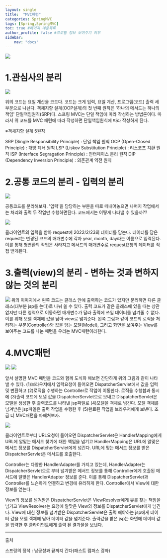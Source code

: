 ```yaml
---
layout: single
title:  "MVC패턴"
categories: SpringMVC
tags: [Spring,SpringMVC]
toc: true #페이지 계층목록 
author_profile: false #프로필 정보 보여주기 여부
sidebar: 
    nav: "docs"
--- 
```


<img src= "https://dsm04pap002files.storage.live.com/y4mi-yG9sv4ejf90VrMmM0AlZwQ2175acolPg3VMnjVhL0zNNA1XU-2gP5QNuflcpy8TJGMbH0vTXAf9jwnXFdeOuLKgMe-QwPXlZVcGWKj53jouRROvzIT0rdig_hAepxVQbGtE46GNubBeUTJGHZzEONXQoaIER4pbx3Cx4lv8gtRtzCm_gilLtMx8Hsx4UeU?width=512&height=268&cropmode=none">


# 1.관심사의 분리
<img src="https://dsm04pap002files.storage.live.com/y4mmiQ0IRSl312G5NcKJPmdMKTH0INHRoSW1WGe4RqZnsKr3mB9tcFI82ddOGIAXbtQIFY0o-MTMDI3KUslK2MiaHLfgpxl-U6rF8v-N51WAD0mBXvQUacwiLn8d6Ebm9fQ5PGW3itcbWf6j0mXNWtaS3PnAHYocR4kUOB5XPmHriacMdq7DKuD3p6TmVe6Hsbc?width=1062&height=674&cropmode=none">

위의 코드는 요일 계산을 코드다. 코드는 크게 입력, 요일 계산, 프로그램(코드) 출력 세 부분으로 나뉜다. 객체지향 설계(OOP설계)의 첫 번째 원칙은 '하나의 메서드는 하나의 책임'  단일책임원칙(SRP)다. 스프링 MVC는 단일 책임에 따라 작성하는 방법론이다. 따라서 위 코드를 MVC 패턴에 따라 작성하면 단일책임원칙에 따라 작성하게 된다.  


※객체지향 설계 5원칙

SRP (Single Responsibility Principle) : 단일 책임 원칙
OCP (Open-Closed Principle) : 개방 폐쇄 원칙
LSP (Liskov Substitution Principle) : 리스코프 치환 원칙
ISP (Interface Segragation Principle) : 인터페이스 분리 원칙
DIP (Dependency Inversion Principle) : 의존관계 역전 원칙

# 2.공통 코드의 분리 - 입력의 분리
<img src="https://dsm04pap002files.storage.live.com/y4mgolEOUzPYCuZk676IpMdrwJ2xFUAuiL_dvGFIAp_HQQ7rNwEldT-jdbp8_jkIXh30mGdxkMi2S3ZNXsjCwMs-1--iZKNquCnpXeyxfZC3eYuIo1U_You-9iGZMBjARd4qUjimzo9GDXKhoLMpQuVl4fQwD7XbKdEJ-2t5BNQ6kXUScmkWqeJ5uky3XB7REDx?width=986&height=535&cropmode=none">

공통코드를 분리해보자. '입력'을 담당하는 부분을 따로 떼내어놓으면 나머지 작업에서는 처리와 출력 두 작업만 수행하면된다. 코드에서는 어떻게 나타낼 수 있을까?? 

<img src="https://dsm04pap002files.storage.live.com/y4mXud-Z_Ppogc10mwtlx2ddjg4CW4f2y_SScfQVBvjYIpWhdsbNy3vlus_S4JWYImIbjn3iRDd9AFPIsatOrELU7zjWaBbnG-qL34xM3iBdsL_DZ80NvF5iAYAE1NDSdVOGfKp1iZNQMUubDR3a07DaAUMvUGZ9V_jamCLpzJd_Yar0aXGStGKyio-50C7NCjd?width=1226&height=369&cropmode=none">

클라이언트의 입력을 받아 request에 2022/2/23의 데이터를 담는다. 데이터를 담은 request는 변경된 코드의 매개변수에 각자 year, month, day라는 이름으로 입력된다. 이를 통해 형변환의 작업은 사라지고 메서드의 매개변수로 request요청의 데이터를 직접 받게된다.

# 3.출력(view)의 분리 - 변하는 것과 변하지 않는 것의 분리

<img src="https://dsm04pap002files.storage.live.com/y4mY6VYscV4aXLF9eiYNWkAr2gEzQeKXspXjVtzrU7inLEjeKTNG9VBdb0RXaWwJooQBXB6Rxg2LIVB6CIueZNLXbQ84fIb9Rwx-xYOOSB4wekzvywOFhxRJE77UDSOH1IUA0lm6U7cQtG4Z0lcb7a7_O6AVPy3i5Xm_Kcbwnk1cZY6jkZUCRCHfzhp8b3Sz-Yx?width=1235&height=691&cropmode=none">
 위의 이미지에서 왼쪽 코드는 클래스 안에 출력하는 코드가 있지만 분리하면 다른 클래스(대부분 jsp를 쓴다)로 나눠 쓸 수 있다. 출력 코드가 같은 클래스에 있을 때는 상관없지만 다른 영역으로 이동하면 매개변수가 달라 출력에 쓰일 데이터를 넘겨줄 수 없다. 이를 위해 모델 객체에 값을 담아 view로 넘겨준다. 왼쪽 그림과 같이 코드의 로직을 처리하는 부분(Controller)와 값을 담는 모델(Model), 그리고 화면을 보여주는 View를 보여주는 코드를 나눈 패턴을 우리는 MVC패턴이라한다.

# 4.MVC패턴


<img src="https://dsm04pap002files.storage.live.com/y4m93SkzGuyVyZDvv1AiBGbh4aFzi1oBBVzTdXfv8JssEhhxlWzTr6ubqH8mN3C581lUmgFA0mv8_AYyS4sHQwVjWmEX7SBUxM0Z9OsgMQU9BSbuuvTjQiytI73TwIakge9ARkQeTU-ds5bQ8qnMzfzQGD3kvvB5fe6FVmvFgAT8lAE5ozIb5kjzhNmoaLeRco_?width=719&height=682&cropmode=none">
<img src="https://dsm04pap002files.storage.live.com/y4m3J3puO1-43tQUerxee6KT52639ayvf3J0aRX7vYn4dXI1c69Im8dZNIgNCeojGos0ZDSaHu24q7EdNFcu0mi4GWM6mnymZ-0jnwdRVj6tbhzZ6F3HuYvB2HrqRQVp7JAhZDxpzFmDOgYnPthUNEQxzsL_jhaSf3s1CCfF_Ab6VOmiBhFZ15yCsJctXibKJI5?width=714&height=372&cropmode=none">

앞서 설명한 MVC 패턴을 코드와 함께 도식화 해보면 간단하게 위의 그림과 같이 나타낼 수 있다. (1)브라우저에서 입력요청이 들어오면 DispatcherServlet에서 값을 입력 및 변환하고 (2)로직을 수행하는 Controller로 작업이 이동한다. 로직을 수행함과 동시에 (3)출력 코드에 보낼 값을 DispatcherServlet으로 보내고 DispatcherServlet은 모델을 생성한 후 출력코드를 나타낸 jsp파일로 (4)모델을 객체로 넘긴다. 모델 객체를 넘겨받은 jsp파일은 출력 작업을 수행한 후 (5)완료된 작업을 브라우저에게 보낸다. 조금 더 MVC패턴을 파헤쳐보자.

<img src="https://dsm04pap002files.storage.live.com/y4m2_Uz8aKG05ywZMqi6KZQZWkoncP8m7qPgOJblpC4pZoSL2okV1DcZJzCVQIA4Z1gDb80eMWe3H8gysRG6gqHLRA_CDYm9biFfTwjP5JBtPaiVaXWQBotl9dqyA78GVGPv5FMRWbCNt6L_RrjPpazbAjziJaxMKayU0lHUSMYf9H0QXNRbogvKCqMd7zgSPlj?width=1230&height=695&cropmode=none">

 클라이언트로부터 URL요청이 들어오면 DispatcherServlet은 HandlerMapping에게 URL에 알맞는 메서드 찾기에 대한 책임을 넘기고 HandlerMapping은 URL에 알맞은 메서드 정보를 DispatcherServlet에게 넘긴다. URL에 맞는 메서드 정보를 받은 DispatcherServlet은 메서드를 호출한다.

 

 Controller는 다양한 HandlerAdapter를 가지고 있는데, HandlerAdapter는 DispatcherServlet으로 부터 넘겨받은 메서드 정보를 통해 Controller에게 호출된 메서드에 알맞은 HandlerAdapter 정보를 준다. 이를 통해 DispatcherServlet과 Controller를 느슨하게 연결하고 변경에 유리하게 한다. Controller에서 View에 대한 정보를 얻는다.

 

 View의 정보를 넘겨받은 DispatcherServlet은 ViewResolver에게 뷰를 찾는 책임을 넘기고 ViewResolver는 요청에 알맞은 View의 정보를 DispatcherServlet에게 넘긴다. View에 대한 정보를 넘겨받은 DispatcherServlet은 출력 해야하는 jsp에게 데이터 값을 모델 객체에 담아 데이터 값을 넘겨준다. 출력값을 받은 jsp는 화면에 데이터 값을 입력한 후 클라이언트에게 출력 된 결과물을 보낸다.


---


출처

스프링의 정석 : 남궁성과 끝까지 간다(패스트 캠퍼스 강좌)





